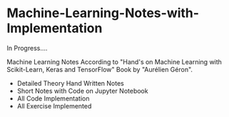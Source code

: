 # Machine-Learning-Notes-with-Implementation

<p>
In Progress....
</p>

Machine Learning Notes According to "Hand's on Machine Learning with Scikit-Learn, Keras and TensorFlow" Book by "Aurélien Géron".

- Detailed Theory Hand Written Notes
- Short Notes with Code on Jupyter Notebook
- All Code Implementation
- All Exercise Implemented

